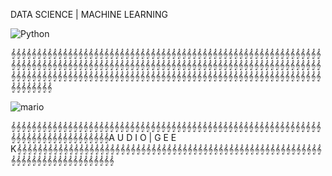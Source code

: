 
DATA SCIENCE | MACHINE LEARNING


![Python](https://user-images.githubusercontent.com/74038190/212257472-08e52665-c503-4bd9-aa20-f5a4dae769b5.gif)

𝄞𝄞𝄞𝄞𝄞𝄞𝄞𝄞𝄞𝄞𝄞𝄞𝄞𝄞𝄞𝄞𝄞𝄞𝄞𝄞𝄞𝄞𝄞𝄞𝄞𝄞𝄞𝄞𝄞𝄞𝄞𝄞𝄞𝄞𝄞𝄞𝄞𝄞𝄞𝄞𝄞𝄞𝄞𝄞𝄞𝄞𝄞𝄞𝄞𝄞𝄞𝄞𝄞𝄞𝄞𝄞𝄞𝄞𝄞𝄞𝄞𝄞𝄞𝄞𝄞𝄞𝄞𝄞𝄞𝄞𝄞𝄞𝄞𝄞𝄞𝄞𝄞𝄞𝄞𝄞𝄞𝄞𝄞𝄞𝄞𝄞𝄞𝄞𝄞𝄞𝄞𝄞𝄞𝄞𝄞𝄞𝄞𝄞𝄞𝄞𝄞𝄞𝄞𝄞𝄞𝄞𝄞𝄞𝄞𝄞𝄞𝄞𝄞𝄞𝄞𝄞𝄞𝄞𝄞𝄞𝄞𝄞𝄞𝄞𝄞𝄞𝄞𝄞𝄞𝄞𝄞𝄞𝄞𝄞𝄞𝄞𝄞𝄞𝄞𝄞𝄞𝄞𝄞𝄞𝄞𝄞𝄞𝄞𝄞𝄞𝄞𝄞𝄞𝄞𝄞𝄞𝄞𝄞𝄞𝄞𝄞𝄞𝄞𝄞𝄞𝄞𝄞𝄞𝄞𝄞𝄞𝄞𝄞𝄞𝄞𝄞𝄞𝄞𝄞𝄞𝄞𝄞𝄞𝄞𝄞𝄞𝄞𝄞

![mario](https://user-images.githubusercontent.com/74038190/225813708-98b745f2-7d22-48cf-9150-083f1b00d6c9.gif)

𝄞𝄞𝄞𝄞𝄞𝄞𝄞𝄞𝄞𝄞𝄞𝄞𝄞𝄞𝄞𝄞𝄞𝄞𝄞𝄞𝄞𝄞𝄞𝄞𝄞𝄞𝄞𝄞𝄞𝄞𝄞𝄞𝄞𝄞𝄞𝄞𝄞𝄞𝄞𝄞𝄞𝄞𝄞𝄞𝄞𝄞𝄞𝄞𝄞𝄞𝄞𝄞𝄞𝄞𝄞𝄞𝄞𝄞𝄞𝄞𝄞𝄞𝄞𝄞𝄞𝄞𝄞𝄞𝄞𝄞𝄞𝄞𝄞𝄞𝄞𝄞𝄞𝄞𝄞A U D I O | G E E K𝄞𝄞𝄞𝄞𝄞𝄞𝄞𝄞𝄞𝄞𝄞𝄞𝄞𝄞𝄞𝄞𝄞𝄞𝄞𝄞𝄞𝄞𝄞𝄞𝄞𝄞𝄞𝄞𝄞𝄞𝄞𝄞𝄞𝄞𝄞𝄞𝄞𝄞𝄞𝄞𝄞𝄞𝄞𝄞𝄞𝄞𝄞𝄞𝄞𝄞𝄞𝄞𝄞𝄞𝄞𝄞𝄞𝄞𝄞𝄞𝄞𝄞𝄞𝄞𝄞𝄞𝄞𝄞𝄞𝄞𝄞𝄞𝄞𝄞𝄞𝄞𝄞𝄞𝄞



<!---
Alfonso-wav/Alfonso-wav is a ✨ special ✨ repository because its `README.md` (this file) appears on your GitHub profile.
You can click the Preview link to take a look at your changes.
--->
